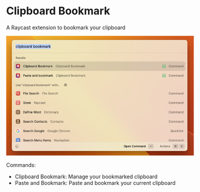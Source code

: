 # Clipboard Bookmark

A Raycast extension to bookmark your clipboard

![Clipboard Bookmark](./thumbnail.png)

Commands:

- Clipboard Bookmark: Manage your bookmarked clipboard
- Paste and Bookmark: Paste and bookmark your current clipboard
